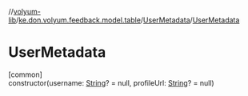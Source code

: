 //[volyum-lib](../../../index.md)/[ke.don.volyum.feedback.model.table](../index.md)/[UserMetadata](index.md)/[UserMetadata](-user-metadata.md)

# UserMetadata

[common]\
constructor(username: [String](https://kotlinlang.org/api/core/kotlin-stdlib/kotlin/-string/index.html)? = null, profileUrl: [String](https://kotlinlang.org/api/core/kotlin-stdlib/kotlin/-string/index.html)? = null)